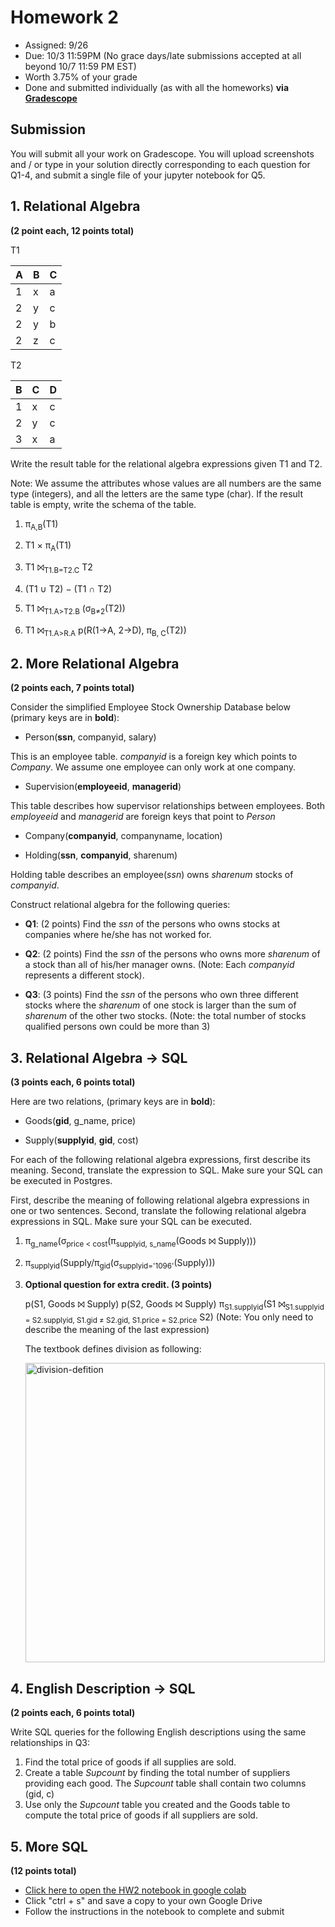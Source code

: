 # Homework 2

* Assigned: 9/26
* Due: 10/3 11:59PM (No grace days/late submissions accepted at all beyond 10/7 11:59 PM EST)
* Worth 3.75% of your grade
* Done and submitted individually (as with all the homeworks) **via [Gradescope](https://www.gradescope.com)**


## Submission

You will submit all your work on Gradescope. You will upload screenshots and / or type in your solution directly corresponding to each question for Q1-4, and submit a single file of your jupyter notebook for Q5.

## 1. Relational Algebra

**(2 point each, 12 points total)**

T1

|A | B | C |
|---|---|---|
|1 | x | a |
|2 | y | c |
|2 | y | b |
|2 | z | c |


T2

B | C | D
---|---|---
1 | x | c
2 | y | c
3 | x | a


Write the result table for the relational algebra expressions given T1 and T2.

Note: We assume the attributes whose values are all numbers are the same type (integers),
and all the letters are the same type (char). If the result table is empty, write the schema of the table.


1. π<sub>A,B</sub>(T1)

2. T1 × π<sub>A</sub>(T1)

3. T1 ⨝<sub>T1.B=T2.C</sub> T2

4. (T1 ∪ T2) − (T1 ∩ T2)

5. T1 ⨝<sub>T1.A&gt;T2.B</sub> (σ<sub>B&ne;2</sub>(T2))

6. T1 ⨝<sub>T1.A&gt;R.A</sub> p(R(1->A, 2->D), π<sub>B, C</sub>(T2))

## 2. More Relational Algebra

**(2 points each, 7 points total)**

Consider the simplified Employee Stock Ownership Database below (primary keys are in **bold**):

* Person(**ssn**, companyid, salary)

This is an employee table. *companyid* is a foreign key which points to *Company*.
We assume one employee can only work at one company. 

* Supervision(**employeeid**, **managerid**)

This table describes how supervisor relationships between employees. Both *employeeid* 
and *managerid* are foreign keys that point to *Person*

* Company(**companyid**, companyname, location)

* Holding(**ssn**, **companyid**, sharenum)

Holding table describes an employee(*ssn*) owns *sharenum* stocks of *companyid*.

Construct relational algebra for the following queries:
   
* **Q1**: (2 points) Find the *ssn* of the persons who owns stocks at companies where he/she has not worked for.

* **Q2**: (2 points) Find the *ssn* of the persons who owns more *sharenum* of a stock than all of his/her manager owns.
    (Note: Each *companyid* represents a different stock).

* **Q3**: (3 points) Find the *ssn* of the persons who own three different stocks where the *sharenum* of one stock is 
    larger than the sum of *sharenum* of the other two stocks.
    (Note: the total number of stocks qualified persons own could be more than 3)


## 3. Relational Algebra -> SQL

**(3 points each, 6 points total)**

Here are two relations, (primary keys are in **bold**):

* Goods(**gid**, g_name, price)

* Supply(**supplyid**, **gid**, cost)

For each of the following relational algebra expressions, first describe its meaning. Second, translate the expression to SQL. Make sure your SQL can be executed in Postgres.

First, describe the meaning of following relational algebra expressions in one or two sentences.
Second, translate the following relational algebra expressions in SQL. Make sure your SQL can be executed.

1. π<sub>g_name</sub>(σ<sub>price &lt; cost</sub>(π<sub>supplyid, s_name</sub>(Goods ⨝ Supply)))

2. π<sub>supplyid</sub>(Supply/π<sub>gid</sub>(σ<sub>supplyid='1096'</sub>(Supply)))

3. **Optional question for extra credit. (3 points)**
   
   p(S1, Goods ⨝ Supply)
   p(S2, Goods ⨝ Supply)
   π<sub>S1.supplyid</sub>(S1 ⨝<sub>S1.supplyid = S2.supplyid, S1.gid ≠ S2.gid, S1.price = S2.price</sub> S2)
   (Note: You only need to describe the meaning of the last expression)
   
   The textbook defines division as following:
   
   <img width="479" alt="division-defition" src="https://github.com/user-attachments/assets/7e97fa52-d818-4d7c-97aa-a6ca2b476ff5">


## 4. English Description -> SQL

**(2 points each, 6 points total)**

Write SQL queries for the following English descriptions using the same relationships in Q3:
1. Find the total price of goods if all supplies are sold.
2. Create a table *Supcount* by finding the total number of suppliers providing each good. The *Supcount* table shall contain two columns (gid, c)
3. Use only the *Supcount* table you created and the Goods table to compute the total price of goods if all suppliers are sold.


## 5. More SQL
**(12 points total)**
* [Click here to open the HW2 notebook in google colab](https://drive.google.com/file/d/1m4w2Qw1aoqx4ePyBl6NZDD8TWHnu1Qww/view?usp=sharing)
* Click "ctrl + s" and save a copy to your own Google Drive
* Follow the instructions in the notebook to complete and submit
